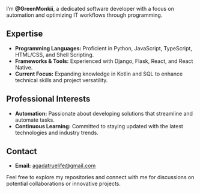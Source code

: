 I’m **@GreenMonkii**, a dedicated software developer with a focus on automation and optimizing IT workflows through programming.

## Expertise

- **Programming Languages:** Proficient in Python, JavaScript, TypeScript, HTML/CSS, and Shell Scripting.
- **Frameworks & Tools:** Experienced with Django, Flask, React, and React Native.
- **Current Focus:** Expanding knowledge in Kotlin and SQL to enhance technical skills and project versatility.

## Professional Interests

- **Automation:** Passionate about developing solutions that streamline and automate tasks.
- **Continuous Learning:** Committed to staying updated with the latest technologies and industry trends.

## Contact

- **Email:** [agadatruelife@gmail.com](mailto:agadatruelife@gmail.com)

Feel free to explore my repositories and connect with me for discussions on potential collaborations or innovative projects.
